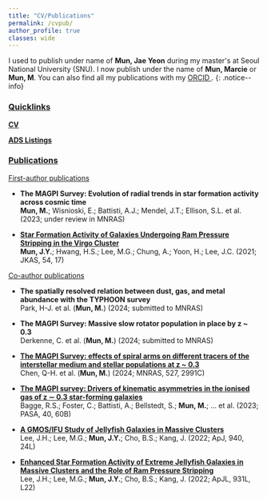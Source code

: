 ```yaml
---
title: "CV/Publications"
permalink: /cvpub/
author_profile: true
classes: wide
---
```


I used to publish under name of **Mun, Jae Yeon** during my master's at Seoul National University (SNU). I now publish under the name of **Mun, Marcie** or **Mun, M**. You can also find all my publications with my <a href="https://orcid.org/0000-0002-3706-9955"> ORCID </a>. 
{: .notice--info}

<h3><u>
	Quicklinks
</u> </h3>

[**CV**](/assets/docs/JYMun_CV_26Apr2024.pdf)

<a href="https://ui.adsabs.harvard.edu/public-libraries/-HbeVQlwRAShXGAsJbOp5Q"> **ADS Listings** </a>

<h3><u>
	Publications
</u> </h3>

<h9><u>
	First-author publications
</u> </h9>

- **The MAGPI Survey: Evolution of radial trends in star formation activity across cosmic time** <br />
**Mun, M.**; Wisnioski, E.; Battisti, A.J.; Mendel, J.T.; Ellison, S.L. et al. (2023; under review in MNRAS)

- [**Star Formation Activity of Galaxies Undergoing Ram Pressure Stripping in the Virgo Cluster**](https://ui.adsabs.harvard.edu/abs/2021JKAS...54...17M/abstract) <br />
**Mun, J.Y.**; Hwang, H.S.; Lee, M.G.; Chung, A.; Yoon, H.; Lee, J.C. (2021; JKAS, 54, 17)

<h9><u>
	Co-author publications
</u> </h9>

- **The spatially resolved relation between dust, gas, and metal abundance with the TYPHOON survey** <br />
Park, H-J. et al. (**Mun, M.**) (2024; submitted to MNRAS)

- **The MAGPI Survey: Massive slow rotator population in place by z ~ 0.3** <br />
Derkenne, C. et al. (**Mun, M.**) (2024; submitted to MNRAS)

- [**The MAGPI Survey: effects of spiral arms on different tracers of the interstellar medium and stellar populations at z ~ 0.3**](https://ui.adsabs.harvard.edu/abs/2024MNRAS.527.2991C/abstract) <br />
Chen, Q-H. et al. (**Mun, M.**) (2024; MNRAS, 527, 2991C)

- [**The MAGPI survey: Drivers of kinematic asymmetries in the ionised gas of z ∼ 0.3 star-forming galaxies**](https://ui.adsabs.harvard.edu/abs/2023PASA...40...60B/abstract) <br />
Bagge, R.S.; Foster, C.; Battisti, A.; Bellstedt, S.; **Mun, M.**; ... et al. (2023; PASA, 40, 60B)

- [**A GMOS/IFU Study of Jellyfish Galaxies in Massive Clusters**](https://ui.adsabs.harvard.edu/abs/2022ApJ...940...24L/abstract) <br />
Lee, J.H.; Lee, M.G.; **Mun, J.Y.**; Cho, B.S.; Kang, J. (2022; ApJ, 940, 24L)

- [**Enhanced Star Formation Activity of Extreme Jellyfish Galaxies in Massive Clusters and the Role of Ram Pressure Stripping**](https://ui.adsabs.harvard.edu/abs/2022ApJ...931L..22L/abstract) <br />
Lee, J.H.; Lee, M.G.; **Mun, J.Y.**; Cho, B.S.; Kang, J. (2022; ApJL, 931L, L22)



